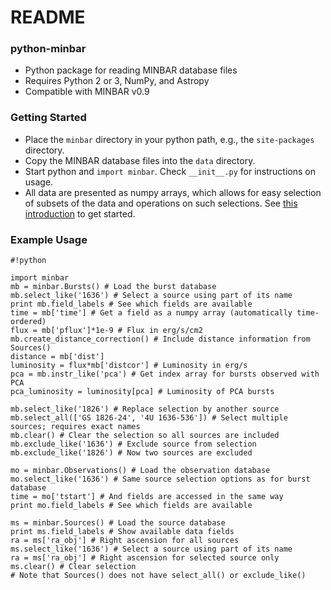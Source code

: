 # README #

### python-minbar ###

* Python package for reading MINBAR database files
* Requires Python 2 or 3, NumPy, and Astropy
* Compatible with MINBAR v0.9

### Getting Started ###

* Place the `minbar` directory in your python path, e.g., the `site-packages` directory.
* Copy the MINBAR database files into the `data` directory.
* Start python and `import minbar`. Check `__init__.py` for instructions on usage.
* All data are presented as numpy arrays, which allows for easy selection of subsets of the data and operations on such selections. See [this introduction](https://docs.scipy.org/doc/numpy-dev/user/quickstart.html) to get started.

### Example Usage ###


```
#!python

import minbar
mb = minbar.Bursts() # Load the burst database
mb.select_like('1636') # Select a source using part of its name
print mb.field_labels # See which fields are available
time = mb['time'] # Get a field as a numpy array (automatically time-ordered)
flux = mb['pflux']*1e-9 # Flux in erg/s/cm2
mb.create_distance_correction() # Include distance information from Sources()
distance = mb['dist']
luminosity = flux*mb['distcor'] # Luminosity in erg/s
pca = mb.instr_like('pca') # Get index array for bursts observed with PCA
pca_luminosity = luminosity[pca] # Luminosity of PCA bursts

mb.select_like('1826') # Replace selection by another source
mb.select_all(['GS 1826-24', '4U 1636-536']) # Select multiple sources; requires exact names
mb.clear() # Clear the selection so all sources are included
mb.exclude_like('1636') # Exclude source from selection
mb.exclude_like('1826') # Now two sources are excluded

mo = minbar.Observations() # Load the observation database
mo.select_like('1636') # Same source selection options as for burst database
time = mo['tstart'] # And fields are accessed in the same way
print mo.field_labels # See which fields are available

ms = minbar.Sources() # Load the source database
print ms.field_labels # Show available data fields
ra = ms['ra_obj'] # Right ascension for all sources
ms.select_like('1636') # Select a source using part of its name
ra = ms['ra_obj'] # Right ascension for selected source only
ms.clear() # Clear selection
# Note that Sources() does not have select_all() or exclude_like()
```